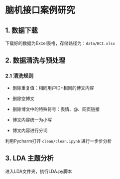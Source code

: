 # 脑机接口案例研究

## 1. 数据下载


下载好的数据为Excel表格，存储路径为：`data/BCI.xlsx`


## 2. 数据清洗与预处理

### 2.1 清洗规则

- 删除重复值：相同用户ID+相同的博文内容
- 删除空博文

- 删除博文中的特殊符号：表情、@、网页链接
- 博文内容统一为小写
- 博文内容进行分词



利用Pycharm打开 `clean/clean.ipynb` 进行一步步分析


## 3. LDA 主题分析

进入LDA文件夹，执行LDA.py脚本


